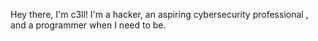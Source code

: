 Hey there, I'm c3ll! I'm a hacker, an aspiring cybersecurity professional , and a programmer when I need to be.
